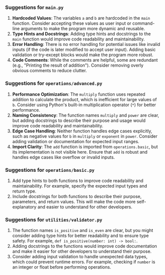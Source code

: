 ### Suggestions for `main.py`

1. **Hardcoded Values**: The variables `a` and `b` are hardcoded in the `main` function. Consider accepting these values as user input or command-line arguments to make the program more dynamic and reusable.  
2. **Type Hints and Docstrings**: Adding type hints and docstrings to the `main` function would improve code readability and maintainability.  
3. **Error Handling**: There is no error handling for potential issues like invalid inputs (if the code is later modified to accept user input). Adding basic validation or try-except blocks would make the program more robust.  
4. **Code Comments**: While the comments are helpful, some are redundant (e.g., "Printing the result of addition"). Consider removing overly obvious comments to reduce clutter.

### Suggestions for `operations/advanced.py`

1. **Performance Optimization**: The `multiply` function uses repeated addition to calculate the product, which is inefficient for large values of `b`. Consider using Python's built-in multiplication operator (`*`) for better performance.  
2. **Naming Consistency**: The function names `multiply` and `power` are clear, but adding docstrings to describe their purpose and usage would improve code readability and maintainability.  
3. **Edge Case Handling**: Neither function handles edge cases explicitly, such as negative values for `b` in `multiply` or `exponent` in `power`. Consider adding validation or documentation for expected input ranges.  
4. **Import Clarity**: The `add` function is imported from `operations.basic`, but its implementation is not visible here. Ensure that `add` is robust and handles edge cases like overflow or invalid inputs.

### Suggestions for `operations/basic.py`

1. Add type hints to both functions to improve code readability and maintainability. For example, specify the expected input types and return type.  
2. Include docstrings for both functions to describe their purpose, parameters, and return values. This will make the code more self-explanatory and easier to understand for other developers.

### Suggestions for `utilities/validator.py`

1. The function names `is_positive` and `is_even` are clear, but you might consider adding type hints for better readability and to ensure type safety. For example, `def is_positive(number: int) -> bool:`.  
2. Adding docstrings to the functions would improve code documentation and make it easier for other developers to understand their purpose.  
3. Consider adding input validation to handle unexpected data types, which could prevent runtime errors. For example, checking if `number` is an integer or float before performing operations.

